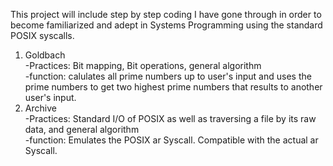 This project will include step by step coding I have gone through in order to become familiarized and adept in Systems Programming using the standard POSIX syscalls.          

1. Goldbach  
-Practices: Bit mapping, Bit operations, general algorithm  
-function: calulates all prime numbers up to user's input and uses the prime numbers to get two highest prime numbers that results to another user's input.    
2. Archive  
-Practices: Standard I/O of POSIX as well as traversing a file by its raw data, and general algorithm  
-function: Emulates the POSIX ar Syscall. Compatible with the actual ar Syscall.
